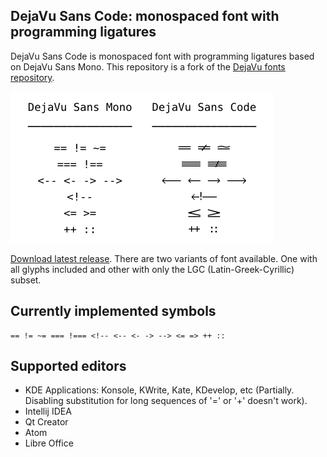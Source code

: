 DejaVu Sans Code: monospaced font with programming ligatures
---------------------------

DejaVu Sans Code is monospaced font with programming ligatures based on DejaVu
Sans Mono. This repository is a fork of the
[DejaVu fonts repository](https://github.com/dejavu-fonts/dejavu-fonts).

<img src="./sample.png">

[Download latest release](https://github.com/SSNikolaevich/DejaVuSansCode/releases/latest).
There are two variants of font available. One with all glyphs included and other with only the LGC (Latin-Greek-Cyrillic) subset.

Currently implemented symbols
---------------------------
    == != ~= === !=== <!-- <-- <- -> --> <= => ++ ::

Supported editors
---------------------------
+ KDE Applications: Konsole, KWrite, Kate, KDevelop, etc (Partially.
  Disabling substitution for long sequences of '=' or '+' doesn't work).
+ Intellij IDEA
+ Qt Creator
+ Atom
+ Libre Office

